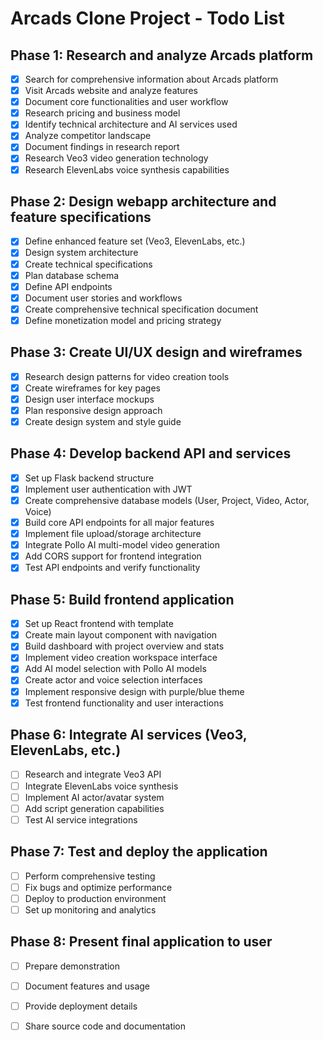 # Arcads Clone Project - Todo List

## Phase 1: Research and analyze Arcads platform
- [x] Search for comprehensive information about Arcads platform
- [x] Visit Arcads website and analyze features
- [x] Document core functionalities and user workflow
- [x] Research pricing and business model
- [x] Identify technical architecture and AI services used
- [x] Analyze competitor landscape
- [x] Document findings in research report
- [x] Research Veo3 video generation technology
- [x] Research ElevenLabs voice synthesis capabilities

## Phase 2: Design webapp architecture and feature specifications
- [x] Define enhanced feature set (Veo3, ElevenLabs, etc.)
- [x] Design system architecture
- [x] Create technical specifications
- [x] Plan database schema
- [x] Define API endpoints
- [x] Document user stories and workflows
- [x] Create comprehensive technical specification document
- [x] Define monetization model and pricing strategy

## Phase 3: Create UI/UX design and wireframes
- [x] Research design patterns for video creation tools
- [x] Create wireframes for key pages
- [x] Design user interface mockups
- [x] Plan responsive design approach
- [x] Create design system and style guide

## Phase 4: Develop backend API and services
- [x] Set up Flask backend structure
- [x] Implement user authentication with JWT
- [x] Create comprehensive database models (User, Project, Video, Actor, Voice)
- [x] Build core API endpoints for all major features
- [x] Implement file upload/storage architecture
- [x] Integrate Pollo AI multi-model video generation
- [x] Add CORS support for frontend integration
- [x] Test API endpoints and verify functionality

## Phase 5: Build frontend application
- [x] Set up React frontend with template
- [x] Create main layout component with navigation
- [x] Build dashboard with project overview and stats
- [x] Implement video creation workspace interface
- [x] Add AI model selection with Pollo AI models
- [x] Create actor and voice selection interfaces
- [x] Implement responsive design with purple/blue theme
- [x] Test frontend functionality and user interactions

## Phase 6: Integrate AI services (Veo3, ElevenLabs, etc.)
- [ ] Research and integrate Veo3 API
- [ ] Integrate ElevenLabs voice synthesis
- [ ] Implement AI actor/avatar system
- [ ] Add script generation capabilities
- [ ] Test AI service integrations

## Phase 7: Test and deploy the application
- [ ] Perform comprehensive testing
- [ ] Fix bugs and optimize performance
- [ ] Deploy to production environment
- [ ] Set up monitoring and analytics

## Phase 8: Present final application to user
- [ ] Prepare demonstration
- [ ] Document features and usage
- [ ] Provide deployment details
- [ ] Share source code and documentation

